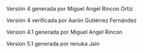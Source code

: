 Versión 4 generada por Miguel Angel Rincon Ortiz

Versión 4 verificada por Aarón Gutiérrez Fernández

Version 4.1 generada por Miguel Angel Rincon

Version 5.1 generada por renuka Jain